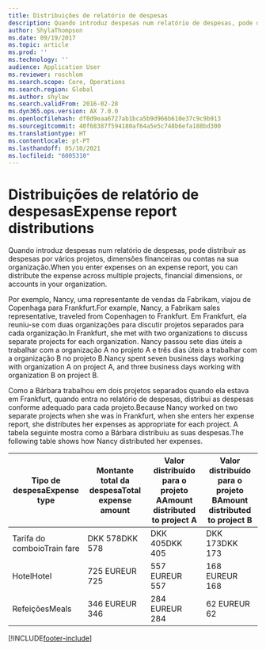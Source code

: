 ```yaml
---
title: Distribuições de relatório de despesas
description: Quando introduz despesas num relatório de despesas, pode distribuir as despesas por vários projetos, entidades legais ou contas na sua organização.
author: ShylaThompson
ms.date: 09/19/2017
ms.topic: article
ms.prod: ''
ms.technology: ''
audience: Application User
ms.reviewer: roschlom
ms.search.scope: Core, Operations
ms.search.region: Global
ms.author: shylaw
ms.search.validFrom: 2016-02-28
ms.dyn365.ops.version: AX 7.0.0
ms.openlocfilehash: df0d9eaa6727ab1bca5b9d966b610e37c9c9b913
ms.sourcegitcommit: 40f68387f594180af64a5e5c748b6efa188bd300
ms.translationtype: HT
ms.contentlocale: pt-PT
ms.lasthandoff: 05/10/2021
ms.locfileid: "6005310"
---
```

# <a name="expense-report-distributions"></a><span data-ttu-id="c5d76-103">Distribuições de relatório de despesas</span><span class="sxs-lookup"><span data-stu-id="c5d76-103">Expense report distributions</span></span>

<span data-ttu-id="c5d76-104">Quando introduz despesas num relatório de despesas, pode distribuir as despesas por vários projetos, dimensões financeiras ou contas na sua organização.</span><span class="sxs-lookup"><span data-stu-id="c5d76-104">When you enter expenses on an expense report, you can distribute the expense across multiple projects, financial dimensions, or accounts in your organization.</span></span>

<span data-ttu-id="c5d76-105">Por exemplo, Nancy, uma representante de vendas da Fabrikam, viajou de Copenhaga para Frankfurt.</span><span class="sxs-lookup"><span data-stu-id="c5d76-105">For example, Nancy, a Fabrikam sales representative, traveled from Copenhagen to Frankfurt.</span></span> <span data-ttu-id="c5d76-106">Em Frankfurt, ela reuniu-se com duas organizações para discutir projetos separados para cada organização.</span><span class="sxs-lookup"><span data-stu-id="c5d76-106">In Frankfurt, she met with two organizations to discuss separate projects for each organization.</span></span> <span data-ttu-id="c5d76-107">Nancy passou sete dias úteis a trabalhar com a organização A no projeto A e três dias úteis a trabalhar com a organização B no projeto B.</span><span class="sxs-lookup"><span data-stu-id="c5d76-107">Nancy spent seven business days working with organization A on project A, and three business days working with organization B on project B.</span></span>

<span data-ttu-id="c5d76-108">Como a Bárbara trabalhou em dois projetos separados quando ela estava em Frankfurt, quando entra no relatório de despesas, distribui as despesas conforme adequado para cada projeto.</span><span class="sxs-lookup"><span data-stu-id="c5d76-108">Because Nancy worked on two separate projects when she was in Frankfurt, when she enters her expense report, she distributes her expenses as appropriate for each project.</span></span> <span data-ttu-id="c5d76-109">A tabela seguinte mostra como a Bárbara distribuiu as suas despesas.</span><span class="sxs-lookup"><span data-stu-id="c5d76-109">The following table shows how Nancy distributed her expenses.</span></span>


| <span data-ttu-id="c5d76-110">Tipo de despesa</span><span class="sxs-lookup"><span data-stu-id="c5d76-110">Expense type</span></span> | <span data-ttu-id="c5d76-111">Montante total da despesa</span><span class="sxs-lookup"><span data-stu-id="c5d76-111">Total expense amount</span></span>|<span data-ttu-id="c5d76-112">Valor distribuído para o projeto A</span><span class="sxs-lookup"><span data-stu-id="c5d76-112">Amount distributed to project A</span></span>| <span data-ttu-id="c5d76-113">Valor distribuído para o projeto B</span><span class="sxs-lookup"><span data-stu-id="c5d76-113">Amount distributed to project B</span></span> |
|--------------|---------------------|-------------------------------|---------------------------------|
|<span data-ttu-id="c5d76-114">Tarifa do comboio</span><span class="sxs-lookup"><span data-stu-id="c5d76-114">Train fare</span></span>   |<span data-ttu-id="c5d76-115">DKK 578</span><span class="sxs-lookup"><span data-stu-id="c5d76-115">DKK 578</span></span>              |<span data-ttu-id="c5d76-116">DKK 405</span><span class="sxs-lookup"><span data-stu-id="c5d76-116">DKK 405</span></span>                        |<span data-ttu-id="c5d76-117">DKK 173</span><span class="sxs-lookup"><span data-stu-id="c5d76-117">DKK 173</span></span>                          |
|<span data-ttu-id="c5d76-118">Hotel</span><span class="sxs-lookup"><span data-stu-id="c5d76-118">Hotel</span></span>         |<span data-ttu-id="c5d76-119">725 EUR</span><span class="sxs-lookup"><span data-stu-id="c5d76-119">EUR 725</span></span>              |<span data-ttu-id="c5d76-120">557 EUR</span><span class="sxs-lookup"><span data-stu-id="c5d76-120">EUR 557</span></span>                        |<span data-ttu-id="c5d76-121">168 EUR</span><span class="sxs-lookup"><span data-stu-id="c5d76-121">EUR 168</span></span>                          |
|<span data-ttu-id="c5d76-122">Refeições</span><span class="sxs-lookup"><span data-stu-id="c5d76-122">Meals</span></span>         |<span data-ttu-id="c5d76-123">346 EUR</span><span class="sxs-lookup"><span data-stu-id="c5d76-123">EUR 346</span></span>              |<span data-ttu-id="c5d76-124">284 EUR</span><span class="sxs-lookup"><span data-stu-id="c5d76-124">EUR 284</span></span>                        |<span data-ttu-id="c5d76-125">62 EUR</span><span class="sxs-lookup"><span data-stu-id="c5d76-125">EUR 62</span></span>                           |



[!INCLUDE[footer-include](../includes/footer-banner.md)]